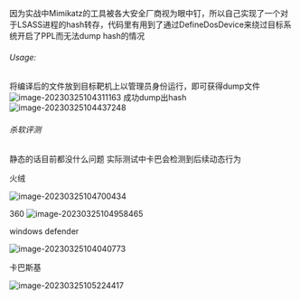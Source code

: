 因为实战中Mimikatz的工具被各大安全厂商视为眼中钉，所以自己实现了一个对于LSASS进程的hash转存，代码里有用到了通过DefineDosDevice来绕过目标系统开启了PPL而无法dump hash的情况


###### Usage:

将编译后的文件放到目标靶机上以管理员身份运行，即可获得dump文件
![image-20230325104311163](https://user-images.githubusercontent.com/83112602/227687343-6ae57dd3-87ec-435c-a4a5-5a36c13aeea1.png)
成功dump出hash![image-20230325104437248](https://user-images.githubusercontent.com/83112602/227687375-87adae5e-8e44-4e3a-82d6-9176363f3329.png)



###### 杀软评测

静态的话目前都没什么问题 实际测试中卡巴会检测到后续动态行为

火绒

![image-20230325104700434](https://user-images.githubusercontent.com/83112602/227687535-f77c2cc4-c40a-4413-8c6b-b201b9bf99bb.png)


360
![image-20230325104958465](https://user-images.githubusercontent.com/83112602/227687568-bb460140-6daf-4fde-a557-c7aa92c37681.png)


windows defender

![image-20230325104040773](https://user-images.githubusercontent.com/83112602/227687630-a221d6a8-cdf6-45db-bb69-c920831c13e7.png)


卡巴斯基

![image-20230325105224417](https://user-images.githubusercontent.com/83112602/227687680-43845183-cf5b-4488-a178-10e71036b890.png)
